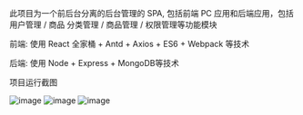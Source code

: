 
此项目为一个前后台分离的后台管理的 SPA, 包括前端 PC 应用和后端应用，包括用户管理 / 商品  分类管理 / 商品管理 / 权限管理等功能模块

前端: 使用 React 全家桶 + Antd + Axios + ES6 + Webpack 等技术

后端: 使用 Node + Express + MongoDB等技术

项目运行截图

![image](https://github.com/niuxiangchen/React-back-client/blob/main/%E8%BF%90%E8%A1%8C%E6%88%AA%E5%9B%BE.jpg)
![image](https://github.com/niuxiangchen/React-back-client/blob/main/%E8%BF%90%E8%A1%8C%E6%88%AA%E5%9B%BE0.png)
![image](https://github.com/niuxiangchen/React-back-client/blob/main/%E8%BF%90%E8%A1%8C%E6%88%AA%E5%9B%BE2.jpg)
